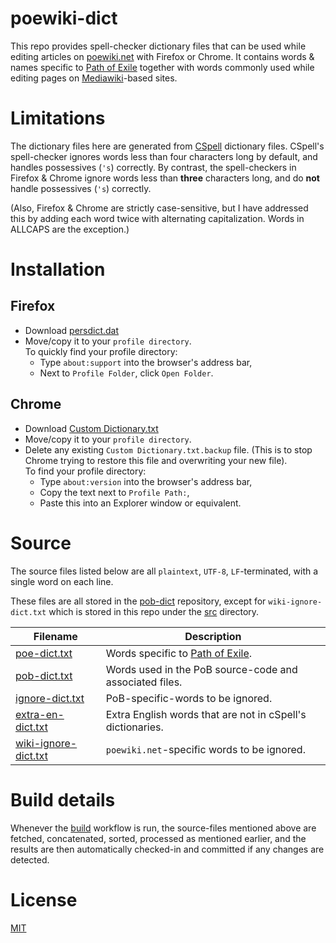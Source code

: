 
# poewiki-dict

This repo provides spell-checker dictionary files that can be used while editing articles on [poewiki.net](https://www.poewiki.net) with Firefox or Chrome.  It contains words & names specific to [Path of Exile](https://www.pathofexile.com) together with words commonly used while editing pages on [Mediawiki](https://www.mediawiki.org)-based sites.

# Limitations

The dictionary files here are generated from [CSpell](https://www.github.com/streetsidesoftware/cspell) dictionary files.  CSpell's spell-checker ignores words less than four characters long by default, and handles possessives (`'s`) correctly.  By contrast, the spell-checkers in Firefox & Chrome ignore words less than **three** characters long, and do **not** handle possessives (`'s`) correctly.

(Also, Firefox & Chrome are strictly case-sensitive, but I have addressed this by adding each word twice with alternating capitalization.  Words in ALLCAPS are the exception.)

# Installation

## Firefox
* Download [persdict.dat](https://raw.githubusercontent.com/Nightblade/poewiki-dict/main/persdict.dat) 
* Move/copy it to your `profile directory`.  
	To quickly find your profile directory:
	* Type `about:support` into the browser's address bar,
	* Next to `Profile Folder`, click `Open Folder`.

## Chrome
* Download [Custom Dictionary.txt](https://raw.githubusercontent.com/Nightblade/poewiki-dict/main/Custom%20Dictionary.txt) 
* Move/copy it to your `profile directory`.
* Delete any existing `Custom Dictionary.txt.backup` file.  (This is to stop Chrome trying to restore this file and overwriting your new file).  
	To find your profile directory:
	* Type `about:version` into the browser's address bar,
	* Copy the text next to `Profile Path:`,
	* Paste this into an Explorer window or equivalent.


# Source

The source files listed below are all `plaintext`, `UTF-8`, `LF`-terminated, with a single word on each line.

These files are all stored in the [pob-dict](https://www.github.com/Nightblade/pob-dict) repository, except for `wiki-ignore-dict.txt` which is stored in this repo under the [src](src) directory.

| Filename                       | Description
| ------------------------------ | -----------
| [poe-dict.txt](https://github.com/Nightblade/pob-dict/blob/main/poe-dict.txt) | Words specific to [Path of Exile](https://www.pathofexile.com/).
| [pob-dict.txt](https://github.com/Nightblade/pob-dict/blob/main/pob-dict.txt) | Words used in the PoB source-code and associated files.
| [ignore-dict.txt](https://github.com/Nightblade/pob-dict/blob/main/ignore-dict.txt) | PoB-specific-words to be ignored.
| [extra-en-dict.txt](https://github.com/Nightblade/pob-dict/blob/main/extra-en-dict.txt) | Extra English words that are not in cSpell's dictionaries.
| [wiki-ignore-dict.txt](src/wiki-ignore-dict.txt) | `poewiki.net`-specific words to be ignored.


# Build details 

Whenever the [build](https://github.com/Nightblade/poewiki-dict/actions/workflows/build.yml) workflow is run, the source-files mentioned above are fetched, concatenated, sorted, processed as mentioned earlier, and the results are then automatically checked-in and committed if any changes are detected.


# License

[MIT](https://opensource.org/licenses/MIT)
